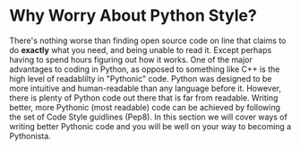 # Why Worry About Python Style?
 
There's nothing worse than finding open source code on line that claims to do **exactly** what you need, and being unable to read it. Except perhaps having to spend hours figuring out how it works. One of the major advantages to coding in Python, as opposed to something like C++ is the high level of readablilty in "Pythonic" code. Python was designed to be more intuitive and human-readable than any language before it. However, there is plenty of Python code out there that is far from readable. Writing better, more Pythonic (most readable) code can be achieved by following the set of Code Style guidlines (Pep8). In this section we will cover ways of writing better Pythonic code and you will be well on your way to becoming a Pythonista.
